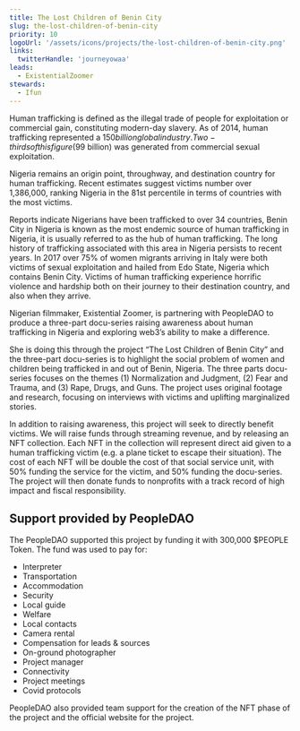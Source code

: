 ```yaml
---
title: The Lost Children of Benin City
slug: the-lost-children-of-benin-city
priority: 10
logoUrl: '/assets/icons/projects/the-lost-children-of-benin-city.png'
links:
  twitterHandle: 'journeyowaa'
leads:
  - ExistentialZoomer
stewards:
  - Ifun
---
```


Human trafficking is defined as the illegal trade of people for exploitation or commercial gain, constituting modern-day slavery. As of 2014, human trafficking represented a $150 billion global industry. Two-thirds of this figure ($99 billion) was generated from commercial sexual exploitation.

Nigeria remains an origin point, throughway, and destination country for human trafficking. Recent estimates suggest victims number over 1,386,000, ranking Nigeria in the 81st percentile in terms of countries with the most victims.

Reports indicate Nigerians have been trafficked to over 34 countries, Benin City in Nigeria is known as the most endemic source of human trafficking in Nigeria, it is usually referred to as the hub of human trafficking. The long history of trafficking associated with this area in Nigeria persists to recent years. In 2017 over 75% of women migrants arriving in Italy were both victims of sexual exploitation and hailed from Edo State, Nigeria which contains Benin City. Victims of human trafficking experience horrific violence and hardship both on their journey to their destination country, and also when they arrive.

Nigerian filmmaker, Existential Zoomer, is partnering with PeopleDAO to produce a three-part docu-series raising awareness about human trafficking in Nigeria and exploring web3’s ability to make a difference.

She is doing this through the project “The Lost Children of Benin City” and the three-part docu-series is to highlight the social problem of women and children being trafficked in and out of Benin, Nigeria. The three parts docu-series focuses on the themes (1) Normalization and Judgment, (2) Fear and Trauma, and (3) Rape, Drugs, and Guns. The project uses original footage and research, focusing on interviews with victims and uplifting marginalized stories.

In addition to raising awareness, this project will seek to directly benefit victims. We will raise funds through streaming revenue, and by releasing an NFT collection. Each NFT in the collection will represent direct aid given to a human trafficking victim (e.g. a plane ticket to escape their situation). The cost of each NFT will be double the cost of that social service unit, with 50% funding the service for the victim, and 50% funding the docu-series. The project will then donate funds to nonprofits with a track record of high impact and fiscal responsibility.

## Support provided by PeopleDAO

The PeopleDAO supported this project by funding it with 300,000 $PEOPLE Token. The fund was used to pay for:

- Interpreter
- Transportation
- Accommodation
- Security
- Local guide
- Welfare
- Local contacts
- Camera rental
- Compensation for leads & sources
- On-ground photographer
- Project manager
- Connectivity
- Project meetings
- Covid protocols

PeopleDAO also provided team support for the creation of the NFT phase of the project and the official website for the project.

